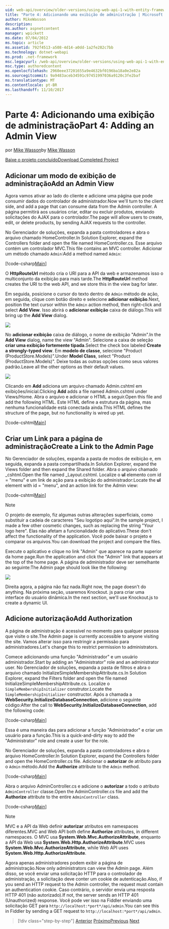 ```yaml
---
uid: web-api/overview/older-versions/using-web-api-1-with-entity-framework-5/using-web-api-with-entity-framework-part-4
title: "Parte 4: Adicionando uma exibição de administração | Microsoft Docs"
author: MikeWasson
description: 
ms.author: aspnetcontent
manager: wpickett
ms.date: 07/04/2012
ms.topic: article
ms.assetid: 792f4513-a508-4d14-a0dd-1a2fe282c7bb
ms.technology: dotnet-webapi
ms.prod: .net-framework
msc.legacyurl: /web-api/overview/older-versions/using-web-api-1-with-entity-framework-5/using-web-api-with-entity-framework-part-4
msc.type: authoredcontent
ms.openlocfilehash: 2960eee37201655a9e4632bf0196ba18a0e2e82a
ms.sourcegitcommit: 9a9483aceb34591c97451997036a9120c3fe2baf
ms.translationtype: MT
ms.contentlocale: pt-BR
ms.lasthandoff: 11/10/2017
---
```

<a name="part-4-adding-an-admin-view"></a><span data-ttu-id="1d176-102">Parte 4: Adicionando uma exibição de administração</span><span class="sxs-lookup"><span data-stu-id="1d176-102">Part 4: Adding an Admin View</span></span>
====================
<span data-ttu-id="1d176-103">por [Mike Wasson](https://github.com/MikeWasson)</span><span class="sxs-lookup"><span data-stu-id="1d176-103">by [Mike Wasson](https://github.com/MikeWasson)</span></span>

[<span data-ttu-id="1d176-104">Baixe o projeto concluído</span><span class="sxs-lookup"><span data-stu-id="1d176-104">Download Completed Project</span></span>](http://code.msdn.microsoft.com/ASP-NET-Web-API-with-afa30545)

## <a name="add-an-admin-view"></a><span data-ttu-id="1d176-105">Adicionar um modo de exibição de administração</span><span class="sxs-lookup"><span data-stu-id="1d176-105">Add an Admin View</span></span>

<span data-ttu-id="1d176-106">Agora vamos ativar ao lado do cliente e adicione uma página que pode consumir dados do controlador de administrador.</span><span class="sxs-lookup"><span data-stu-id="1d176-106">Now we'll turn to the client side, and add a page that can consume data from the Admin controller.</span></span> <span data-ttu-id="1d176-107">A página permitirá aos usuários criar, editar ou excluir produtos, enviando solicitações do AJAX para o controlador.</span><span class="sxs-lookup"><span data-stu-id="1d176-107">The page will allow users to create, edit, or delete products, by sending AJAX requests to the controller.</span></span>

<span data-ttu-id="1d176-108">No Gerenciador de soluções, expanda a pasta controladores e abra o arquivo chamado HomeController.</span><span class="sxs-lookup"><span data-stu-id="1d176-108">In Solution Explorer, expand the Controllers folder and open the file named HomeController.cs.</span></span> <span data-ttu-id="1d176-109">Esse arquivo contém um controlador MVC.</span><span class="sxs-lookup"><span data-stu-id="1d176-109">This file contains an MVC controller.</span></span> <span data-ttu-id="1d176-110">Adicionar um método chamado `Admin`:</span><span class="sxs-lookup"><span data-stu-id="1d176-110">Add a method named `Admin`:</span></span>

[!code-csharp[Main](using-web-api-with-entity-framework-part-4/samples/sample1.cs)]

<span data-ttu-id="1d176-111">O **HttpRouteUrl** método cria o URI para a API da web e armazenamos isso o multiconjunto da exibição para mais tarde.</span><span class="sxs-lookup"><span data-stu-id="1d176-111">The **HttpRouteUrl** method creates the URI to the web API, and we store this in the view bag for later.</span></span>

<span data-ttu-id="1d176-112">Em seguida, posicione o cursor do texto dentro de `Admin` método de ação, em seguida, clique com botão direito e selecione **adicionar exibição**.</span><span class="sxs-lookup"><span data-stu-id="1d176-112">Next, position the text cursor within the `Admin` action method, then right-click and select **Add View**.</span></span> <span data-ttu-id="1d176-113">Isso abrirá o **adicionar exibição** caixa de diálogo.</span><span class="sxs-lookup"><span data-stu-id="1d176-113">This will bring up the **Add View** dialog.</span></span>

![](using-web-api-with-entity-framework-part-4/_static/image1.png)

<span data-ttu-id="1d176-114">No **adicionar exibição** caixa de diálogo, o nome de exibição "Admin".</span><span class="sxs-lookup"><span data-stu-id="1d176-114">In the **Add View** dialog, name the view "Admin".</span></span> <span data-ttu-id="1d176-115">Selecione a caixa de seleção **criar uma exibição fortemente tipada**.</span><span class="sxs-lookup"><span data-stu-id="1d176-115">Select the check box labeled **Create a strongly-typed view**.</span></span> <span data-ttu-id="1d176-116">Em **modelo de classe**, selecione "Product (ProductStore.Models)".</span><span class="sxs-lookup"><span data-stu-id="1d176-116">Under **Model Class**, select "Product (ProductStore.Models)".</span></span> <span data-ttu-id="1d176-117">Deixe todas as outras opções como seus valores padrão.</span><span class="sxs-lookup"><span data-stu-id="1d176-117">Leave all the other options as their default values.</span></span>

![](using-web-api-with-entity-framework-part-4/_static/image2.png)

<span data-ttu-id="1d176-118">Clicando em **Add** adiciona um arquivo chamado Admin.cshtml em exibições/inicial.</span><span class="sxs-lookup"><span data-stu-id="1d176-118">Clicking **Add** adds a file named Admin.cshtml under Views/Home.</span></span> <span data-ttu-id="1d176-119">Abra o arquivo e adicionar o HTML a seguir.</span><span class="sxs-lookup"><span data-stu-id="1d176-119">Open this file and add the following HTML.</span></span> <span data-ttu-id="1d176-120">Este HTML define a estrutura da página, mas nenhuma funcionalidade está conectada ainda.</span><span class="sxs-lookup"><span data-stu-id="1d176-120">This HTML defines the structure of the page, but no functionality is wired up yet.</span></span>

[!code-cshtml[Main](using-web-api-with-entity-framework-part-4/samples/sample2.cshtml)]

## <a name="create-a-link-to-the-admin-page"></a><span data-ttu-id="1d176-121">Criar um Link para a página de administração</span><span class="sxs-lookup"><span data-stu-id="1d176-121">Create a Link to the Admin Page</span></span>

<span data-ttu-id="1d176-122">No Gerenciador de soluções, expanda a pasta de modos de exibição e, em seguida, expanda a pasta compartilhada.</span><span class="sxs-lookup"><span data-stu-id="1d176-122">In Solution Explorer, expand the Views folder and then expand the Shared folder.</span></span> <span data-ttu-id="1d176-123">Abra o arquivo chamado \_cshtml.</span><span class="sxs-lookup"><span data-stu-id="1d176-123">Open the file named \_Layout.cshtml.</span></span> <span data-ttu-id="1d176-124">Localize o **ul** elemento com id = "menu" e um link de ação para a exibição do administrador:</span><span class="sxs-lookup"><span data-stu-id="1d176-124">Locate the **ul** element with id = "menu", and an action link for the Admin view:</span></span>

[!code-cshtml[Main](using-web-api-with-entity-framework-part-4/samples/sample3.cshtml)]

> [!NOTE]
> <span data-ttu-id="1d176-125">O projeto de exemplo, fiz algumas outras alterações superficiais, como substituir a cadeia de caracteres "Seu logotipo aqui".</span><span class="sxs-lookup"><span data-stu-id="1d176-125">In the sample project, I made a few other cosmetic changes, such as replacing the string "Your logo here".</span></span> <span data-ttu-id="1d176-126">Elas não afetam a funcionalidade do aplicativo.</span><span class="sxs-lookup"><span data-stu-id="1d176-126">These don't affect the functionality of the application.</span></span> <span data-ttu-id="1d176-127">Você pode baixar o projeto e comparar os arquivos.</span><span class="sxs-lookup"><span data-stu-id="1d176-127">You can download the project and compare the files.</span></span>


<span data-ttu-id="1d176-128">Execute o aplicativo e clique no link "Admin" que aparece na parte superior da home page.</span><span class="sxs-lookup"><span data-stu-id="1d176-128">Run the application and click the "Admin" link that appears at the top of the home page.</span></span> <span data-ttu-id="1d176-129">A página de administrador deve ser semelhante ao seguinte:</span><span class="sxs-lookup"><span data-stu-id="1d176-129">The Admin page should look like the following:</span></span>

![](using-web-api-with-entity-framework-part-4/_static/image3.png)

<span data-ttu-id="1d176-130">Direita agora, a página não faz nada.</span><span class="sxs-lookup"><span data-stu-id="1d176-130">Right now, the page doesn't do anything.</span></span> <span data-ttu-id="1d176-131">Na próxima seção, usaremos Knockout. js para criar uma interface do usuário dinâmica.</span><span class="sxs-lookup"><span data-stu-id="1d176-131">In the next section, we'll use Knockout.js to create a dynamic UI.</span></span>

## <a name="add-authorization"></a><span data-ttu-id="1d176-132">Adicione autorização</span><span class="sxs-lookup"><span data-stu-id="1d176-132">Add Authorization</span></span>

<span data-ttu-id="1d176-133">A página de administração é acessível no momento para qualquer pessoa que visite o site.</span><span class="sxs-lookup"><span data-stu-id="1d176-133">The Admin page is currently accessible to anyone visiting the site.</span></span> <span data-ttu-id="1d176-134">Vamos alterar isso para restringir a permissão para administradores.</span><span class="sxs-lookup"><span data-stu-id="1d176-134">Let's change this to restrict permission to administrators.</span></span>

<span data-ttu-id="1d176-135">Comece adicionando uma função "Administrador" e um usuário administrador.</span><span class="sxs-lookup"><span data-stu-id="1d176-135">Start by adding an "Administrator" role and an administrator user.</span></span> <span data-ttu-id="1d176-136">No Gerenciador de soluções, expanda a pasta de filtros e abra o arquivo chamado InitializeSimpleMembershipAttribute.cs.</span><span class="sxs-lookup"><span data-stu-id="1d176-136">In Solution Explorer, expand the Filters folder and open the file named InitializeSimpleMembershipAttribute.cs.</span></span> <span data-ttu-id="1d176-137">Localize o `SimpleMembershipInitializer` construtor.</span><span class="sxs-lookup"><span data-stu-id="1d176-137">Locate the `SimpleMembershipInitializer` constructor.</span></span> <span data-ttu-id="1d176-138">Após a chamada a **WebSecurity.InitializeDatabaseConnection**, adicione o seguinte código:</span><span class="sxs-lookup"><span data-stu-id="1d176-138">After the call to **WebSecurity.InitializeDatabaseConnection**, add the following code:</span></span>

[!code-csharp[Main](using-web-api-with-entity-framework-part-4/samples/sample4.cs)]

<span data-ttu-id="1d176-139">Essa é uma maneira das para adicionar a função "Administrador" e criar um usuário para a função.</span><span class="sxs-lookup"><span data-stu-id="1d176-139">This is a quick-and-dirty way to add the "Administrator" role and create a user for the role.</span></span>

<span data-ttu-id="1d176-140">No Gerenciador de soluções, expanda a pasta controladores e abra o arquivo HomeController.</span><span class="sxs-lookup"><span data-stu-id="1d176-140">In Solution Explorer, expand the Controllers folder and open the HomeController.cs file.</span></span> <span data-ttu-id="1d176-141">Adicionar o **autorizar** de atributo para o `Admin` método.</span><span class="sxs-lookup"><span data-stu-id="1d176-141">Add the **Authorize** attribute to the `Admin` method.</span></span>

[!code-csharp[Main](using-web-api-with-entity-framework-part-4/samples/sample5.cs)]

<span data-ttu-id="1d176-142">Abra o arquivo AdminController.cs e adicione o **autorizar** a todo o atributo `AdminController` classe.</span><span class="sxs-lookup"><span data-stu-id="1d176-142">Open the AdminController.cs file and add the **Authorize** attribute to the entire `AdminController` class.</span></span>

[!code-csharp[Main](using-web-api-with-entity-framework-part-4/samples/sample6.cs)]

> [!NOTE]
> <span data-ttu-id="1d176-143">MVC e a API da Web definir **autorizar** atributos em namespaces diferentes.</span><span class="sxs-lookup"><span data-stu-id="1d176-143">MVC and Web API both define **Authorize** attributes, in different namespaces.</span></span> <span data-ttu-id="1d176-144">O MVC usa **System.Web.Mvc.AuthorizeAttribute**, enquanto a API da Web usa **System.Web.Http.AuthorizeAttribute**.</span><span class="sxs-lookup"><span data-stu-id="1d176-144">MVC uses **System.Web.Mvc.AuthorizeAttribute**, while Web API uses **System.Web.Http.AuthorizeAttribute**.</span></span>


<span data-ttu-id="1d176-145">Agora apenas administradores podem exibir a página de administração.</span><span class="sxs-lookup"><span data-stu-id="1d176-145">Now only administrators can view the Admin page.</span></span> <span data-ttu-id="1d176-146">Além disso, se você enviar uma solicitação HTTP para o controlador de administração, a solicitação deve conter um cookie de autenticação.</span><span class="sxs-lookup"><span data-stu-id="1d176-146">Also, if you send an HTTP request to the Admin controller, the request must contain an authentication cookie.</span></span> <span data-ttu-id="1d176-147">Caso contrário, o servidor envia uma resposta HTTP 401 (não autorizado).</span><span class="sxs-lookup"><span data-stu-id="1d176-147">If not, the server sends an HTTP 401 (Unauthorized) response.</span></span> <span data-ttu-id="1d176-148">Você pode ver isso na Fiddler enviando uma solicitação GET para `http://localhost:*port*/api/admin`.</span><span class="sxs-lookup"><span data-stu-id="1d176-148">You can see this in Fiddler by sending a GET request to `http://localhost:*port*/api/admin`.</span></span>

>[!div class="step-by-step"]
<span data-ttu-id="1d176-149">[Anterior](using-web-api-with-entity-framework-part-3.md)
[Próximo](using-web-api-with-entity-framework-part-5.md)</span><span class="sxs-lookup"><span data-stu-id="1d176-149">[Previous](using-web-api-with-entity-framework-part-3.md)
[Next](using-web-api-with-entity-framework-part-5.md)</span></span>
